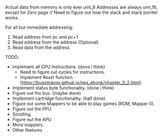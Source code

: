 Actual data from memory is only ever uint_8
Addresses are always uint_16, except for Zero page
// Need to figure out how the stack and stack pointer works.


For all but immediate addressing:
1. Read address from pc and pc+1
2. Read address from the address (Optional)
3. Read data from the address

TODO:
* Implement all CPU instructions. (done i think)
	* Need to figure out cycles for instructions.
	* Implement Reset function. (https://bugzmanov.github.io/nes_ebook/chapter_3_2.html)
* Implement status byte functionality. (done i think)
* Figure out the bus. (maybe done)
* Implement cartridge functionality. (half done)
* Figure out some Mappers to be able to play games (ROM, Mapper 0).
* Figure out the PPU
* Scrolling.
* Figure out the APU
* More mappers.
* Other features